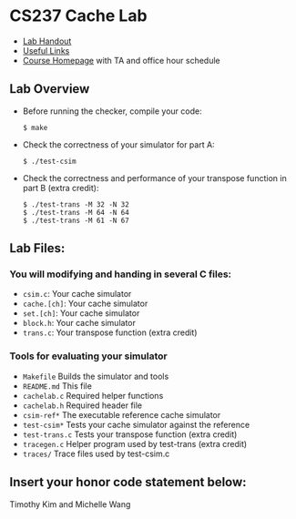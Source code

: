 # CS237 Cache Lab

 * [Lab Handout](http://cs.williams.edu/~cs237/labs/lab05/index.html)
 * [Useful Links](http://cs.williams.edu/~cs237/links.html)
 * [Course Homepage](http://cs.williams.edu/~cs237/index.html) with TA and office hour schedule

## Lab Overview

 * Before running the checker, compile your code:
    ```
    $ make
    ```

 * Check the correctness of your simulator for part A:
    ```
    $ ./test-csim
    ```

 * Check the correctness and performance of your transpose function in part B (extra credit):
    ```
    $ ./test-trans -M 32 -N 32
    $ ./test-trans -M 64 -N 64
    $ ./test-trans -M 61 -N 67    
    ```

## Lab Files:

### You will modifying and handing in several C files:
 * `csim.c`: Your cache simulator
 * `cache.[ch]`: Your cache simulator
 * `set.[ch]`: Your cache simulator
 * `block.h`: Your cache simulator 
 * `trans.c`: Your transpose function (extra credit)

### Tools for evaluating your simulator 
 * `Makefile`     Builds the simulator and tools
 * `README.md`    This file
 * `cachelab.c`   Required helper functions
 * `cachelab.h`   Required header file
 * `csim-ref*`    The executable reference cache simulator
 * `test-csim*`   Tests your cache simulator against the reference
 * `test-trans.c` Tests your transpose function (extra credit)
 * `tracegen.c`   Helper program used by test-trans (extra credit)
 * `traces/`      Trace files used by test-csim.c

## Insert your honor code statement below:
Timothy Kim and Michelle Wang
